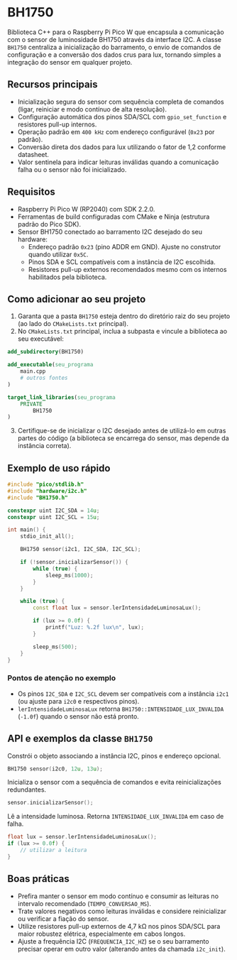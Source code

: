# BH1750

Biblioteca C++ para o Raspberry Pi Pico W que encapsula a comunicação com o sensor de luminosidade BH1750 através da interface I2C. A classe `BH1750` centraliza a inicialização do barramento, o envio de comandos de configuração e a conversão dos dados crus para lux, tornando simples a integração do sensor em qualquer projeto.

## Recursos principais

- Inicialização segura do sensor com sequência completa de comandos (ligar, reiniciar e modo contínuo de alta resolução).
- Configuração automática dos pinos SDA/SCL com `gpio_set_function` e resistores pull-up internos.
- Operação padrão em `400 kHz` com endereço configurável (`0x23` por padrão).
- Conversão direta dos dados para lux utilizando o fator de 1,2 conforme datasheet.
- Valor sentinela para indicar leituras inválidas quando a comunicação falha ou o sensor não foi inicializado.

## Requisitos

- Raspberry Pi Pico W (RP2040) com SDK 2.2.0.
- Ferramentas de build configuradas com CMake e Ninja (estrutura padrão do Pico SDK).
- Sensor BH1750 conectado ao barramento I2C desejado do seu hardware:
  - Endereço padrão `0x23` (pino ADDR em GND). Ajuste no construtor quando utilizar `0x5C`.
  - Pinos SDA e SCL compatíveis com a instância de I2C escolhida.
  - Resistores pull-up externos recomendados mesmo com os internos habilitados pela biblioteca.

## Como adicionar ao seu projeto

1. Garanta que a pasta `BH1750` esteja dentro do diretório raiz do seu projeto (ao lado do `CMakeLists.txt` principal).
2. No `CMakeLists.txt` principal, inclua a subpasta e vincule a biblioteca ao seu executável:

```cmake
add_subdirectory(BH1750)

add_executable(seu_programa
    main.cpp
    # outros fontes
)

target_link_libraries(seu_programa
    PRIVATE
        BH1750
)
```

3. Certifique-se de inicializar o I2C desejado antes de utilizá-lo em outras partes do código (a biblioteca se encarrega do sensor, mas depende da instância correta).

## Exemplo de uso rápido

```cpp
#include "pico/stdlib.h"
#include "hardware/i2c.h"
#include "BH1750.h"

constexpr uint I2C_SDA = 14u;
constexpr uint I2C_SCL = 15u;

int main() {
    stdio_init_all();

    BH1750 sensor(i2c1, I2C_SDA, I2C_SCL);

    if (!sensor.inicializarSensor()) {
        while (true) {
            sleep_ms(1000);
        }
    }

    while (true) {
        const float lux = sensor.lerIntensidadeLuminosaLux();

        if (lux >= 0.0f) {
            printf("Luz: %.2f lux\n", lux);
        }

        sleep_ms(500);
    }
}
```

### Pontos de atenção no exemplo

- Os pinos `I2C_SDA` e `I2C_SCL` devem ser compatíveis com a instância `i2c1` (ou ajuste para `i2c0` e respectivos pinos).
- `lerIntensidadeLuminosaLux` retorna `BH1750::INTENSIDADE_LUX_INVALIDA` (`-1.0f`) quando o sensor não está pronto.

## API e exemplos da classe `BH1750`

Constrói o objeto associando a instância I2C, pinos e endereço opcional.

```cpp
BH1750 sensor(i2c0, 12u, 13u);
```

Inicializa o sensor com a sequência de comandos e evita reinicializações redundantes.

```cpp
sensor.inicializarSensor();
```

Lê a intensidade luminosa. Retorna `INTENSIDADE_LUX_INVALIDA` em caso de falha.

```cpp
float lux = sensor.lerIntensidadeLuminosaLux();
if (lux >= 0.0f) {
    // utilizar a leitura
}
```

## Boas práticas

- Prefira manter o sensor em modo contínuo e consumir as leituras no intervalo recomendado (`TEMPO_CONVERSAO_MS`).
- Trate valores negativos como leituras inválidas e considere reinicializar ou verificar a fiação do sensor.
- Utilize resistores pull-up externos de 4,7 kΩ nos pinos SDA/SCL para maior robustez elétrica, especialmente em cabos longos.
- Ajuste a frequência I2C (`FREQUENCIA_I2C_HZ`) se o seu barramento precisar operar em outro valor (alterando antes da chamada `i2c_init`).
